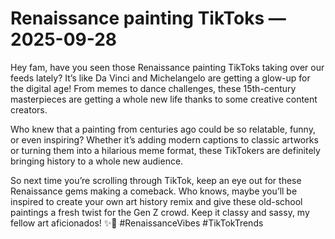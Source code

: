 # Renaissance painting TikToks — 2025-09-28

Hey fam, have you seen those Renaissance painting TikToks taking over our feeds lately? It’s like Da Vinci and Michelangelo are getting a glow-up for the digital age! From memes to dance challenges, these 15th-century masterpieces are getting a whole new life thanks to some creative content creators.

Who knew that a painting from centuries ago could be so relatable, funny, or even inspiring? Whether it’s adding modern captions to classic artworks or turning them into a hilarious meme format, these TikTokers are definitely bringing history to a whole new audience.

So next time you’re scrolling through TikTok, keep an eye out for these Renaissance gems making a comeback. Who knows, maybe you’ll be inspired to create your own art history remix and give these old-school paintings a fresh twist for the Gen Z crowd. Keep it classy and sassy, my fellow art aficionados! ✨🎨 #RenaissanceVibes #TikTokTrends